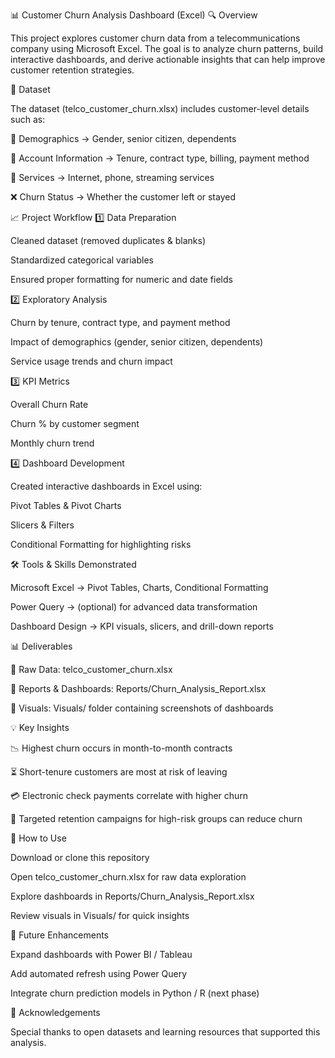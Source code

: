 📊 Customer Churn Analysis Dashboard (Excel)
🔍 Overview

This project explores customer churn data from a telecommunications company using Microsoft Excel.
The goal is to analyze churn patterns, build interactive dashboards, and derive actionable insights that can help improve customer retention strategies.

📂 Dataset

The dataset (telco_customer_churn.xlsx) includes customer-level details such as:

👤 Demographics → Gender, senior citizen, dependents

🏦 Account Information → Tenure, contract type, billing, payment method

📡 Services → Internet, phone, streaming services

❌ Churn Status → Whether the customer left or stayed

📈 Project Workflow
1️⃣ Data Preparation

Cleaned dataset (removed duplicates & blanks)

Standardized categorical variables

Ensured proper formatting for numeric and date fields

2️⃣ Exploratory Analysis

Churn by tenure, contract type, and payment method

Impact of demographics (gender, senior citizen, dependents)

Service usage trends and churn impact

3️⃣ KPI Metrics

Overall Churn Rate

Churn % by customer segment

Monthly churn trend

4️⃣ Dashboard Development

Created interactive dashboards in Excel using:

Pivot Tables & Pivot Charts

Slicers & Filters

Conditional Formatting for highlighting risks

🛠 Tools & Skills Demonstrated

Microsoft Excel → Pivot Tables, Charts, Conditional Formatting

Power Query → (optional) for advanced data transformation

Dashboard Design → KPI visuals, slicers, and drill-down reports

📊 Deliverables

📂 Raw Data: telco_customer_churn.xlsx

📂 Reports & Dashboards: Reports/Churn_Analysis_Report.xlsx

📂 Visuals: Visuals/ folder containing screenshots of dashboards

💡 Key Insights

📉 Highest churn occurs in month-to-month contracts

⏳ Short-tenure customers are most at risk of leaving

💳 Electronic check payments correlate with higher churn

🎯 Targeted retention campaigns for high-risk groups can reduce churn

🚀 How to Use

Download or clone this repository

Open telco_customer_churn.xlsx for raw data exploration

Explore dashboards in Reports/Churn_Analysis_Report.xlsx

Review visuals in Visuals/ for quick insights

📌 Future Enhancements

Expand dashboards with Power BI / Tableau

Add automated refresh using Power Query

Integrate churn prediction models in Python / R (next phase)

🙏 Acknowledgements

Special thanks to open datasets and learning resources that supported this analysis.
